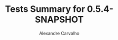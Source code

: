 ---
title: Tests Summary for 0.5.4-SNAPSHOT
author: Alexandre Carvalho
menu_title: 0.5.4-SNAPSHOT
category: surefire_reports
layout: iframe
iframe_url: /docs/0.5.4-SNAPSHOT/junit/test/index.html
order: 5
---